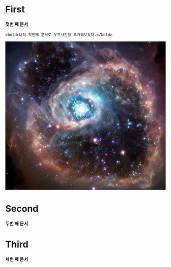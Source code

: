 # First
**첫번 째 문서**
```
<bold>나의 첫번째 문서로 우주사진을 추가해보았다.</bold>
```
![space.png](https://github.com/JwCho1/First/blob/main/img/space.png)

# Second
**두번 째 문서**

# Third
**세번 째 문서**
